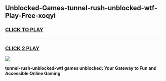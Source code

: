 
## Unblocked-Games-tunnel-rush-unblocked-wtf-Play-Free-xoqyi
<h3>
<a href="https://premium76.site?title=tunnel-rush-unblocked-wtf&ref=21A">CLICK TO PLAY</a></h3>
<hr>

<h3>
<a href="https://premium76.site?title=tunnel-rush-unblocked-wtf&ref=21A">CLICK 2 PLAY</a>
  
</h3>

<a href="https://premium76.site?title=tunnel-rush-unblocked-wtf&ref=21A"><img src="https://clearcache.store/games.png"></a>


**tunnel-rush-unblocked-wtf games unblocked: Your Gateway to Fun and Accessible Online Gaming**
